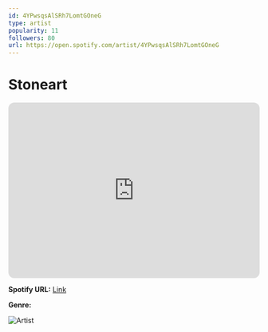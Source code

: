 ```yaml
---
id: 4YPwsqsAlSRh7LomtGOneG
type: artist
popularity: 11
followers: 80
url: https://open.spotify.com/artist/4YPwsqsAlSRh7LomtGOneG
---
```

# Stoneart

<iframe style="border-radius:12px" src="https://open.spotify.com/embed/artist/4YPwsqsAlSRh7LomtGOneG" width="100%" height="352" frameBorder="0" allowfullscreen="" allow="autoplay; clipboard-write; encrypted-media; fullscreen; picture-in-picture" loading="lazy"></iframe>

**Spotify URL:** [Link](https://open.spotify.com/artist/4YPwsqsAlSRh7LomtGOneG)

**Genre:** 

![Artist](https://i.scdn.co/image/ab6761610000e5eb8695f6d5e8f5c82335b0c3b8)
